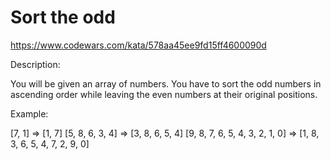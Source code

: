 # Sort the odd
https://www.codewars.com/kata/578aa45ee9fd15ff4600090d

Description:

You will be given an array of numbers. You have to sort the odd numbers in ascending order while leaving the even numbers at their original positions.

Example:

[7, 1]  =>  [1, 7]
[5, 8, 6, 3, 4]  =>  [3, 8, 6, 5, 4]
[9, 8, 7, 6, 5, 4, 3, 2, 1, 0]  =>  [1, 8, 3, 6, 5, 4, 7, 2, 9, 0]
